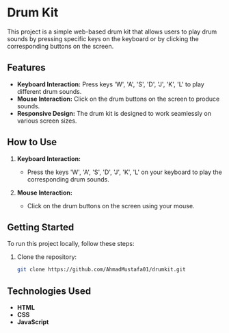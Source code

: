 # Drum Kit

This project is a simple web-based drum kit that allows users to play drum sounds by pressing specific keys on the keyboard or by clicking the corresponding buttons on the screen.

## Features

- **Keyboard Interaction:** Press keys 'W', 'A', 'S', 'D', 'J', 'K', 'L' to play different drum sounds.
- **Mouse Interaction:** Click on the drum buttons on the screen to produce sounds.
- **Responsive Design:** The drum kit is designed to work seamlessly on various screen sizes.

## How to Use

1. **Keyboard Interaction:**
   - Press the keys 'W', 'A', 'S', 'D', 'J', 'K', 'L' on your keyboard to play the corresponding drum sounds.

2. **Mouse Interaction:**
   - Click on the drum buttons on the screen using your mouse.

## Getting Started

To run this project locally, follow these steps:

1. Clone the repository:
   ```bash
   git clone https://github.com/AhmadMustafa01/drumkit.git
## Technologies Used

- **HTML**
- **CSS**
- **JavaScript**

